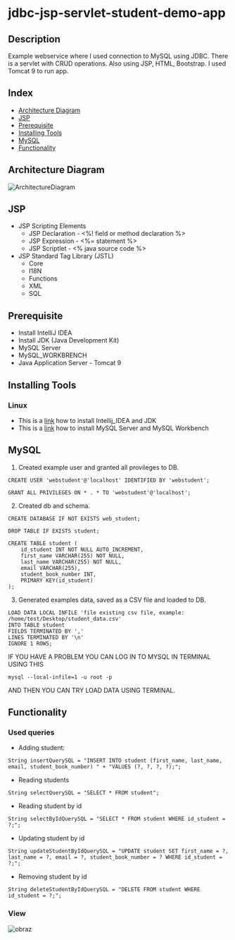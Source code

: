 # jdbc-jsp-servlet-student-demo-app

## Description
Example webservice where I used connection to MySQL using JDBC. There is a servlet with CRUD operations. Also using JSP, HTML, Bootstrap. I used Tomcat 9 to run app.

## Index
* [Architecture Diagram](#architecture-diagram)
* [JSP](#jsp)
* [Prerequisite](#prerequisite)
* [Installing Tools](#installing-tools)
* [MySQL](#mysql)
* [Functionality](#functionality)
  
## Architecture Diagram
![ArchitectureDiagram](https://user-images.githubusercontent.com/37801354/150788631-458788ad-f4b9-4c8c-9187-3c9a6f40544e.jpg)

## 

## JSP
* JSP Scripting Elements
    * JSP Declaration - <%!  field or method declaration %> 
    * JSP Expression - <%=  statement %>
    * JSP Scriptlet - <%  java source code %> 
* JSP Standard Tag Library (JSTL)
    * Core
    * I18N
    * Functions
    * XML
    * SQL

## Prerequisite
* Install IntelliJ IDEA
* Install JDK (Java Development Kit)
* MySQL Server
* MySQL_WORKBRENCH
* Java Application Server - Tomcat 9

## Installing Tools
### Linux
* This is a [link](https://github.com/Arson90/installation-intellij-idea-and-jdk-linux) how to install Intellij_IDEA and JDK
* This is a [link](https://github.com/Arson90/installation-mysql-server-and-mysql-workbench-linux) how to install MySQL Server and MySQL Workbench

## MySQL
1. Created example user and granted all provileges to DB.
```
CREATE USER 'webstudent'@'localhost' IDENTIFIED BY 'webstudent';
```
```
GRANT ALL PRIVILEGES ON * . * TO 'webstudent'@'localhost';
```
2. Created db and schema.
```
CREATE DATABASE IF NOT EXISTS web_student;
```
```
DROP TABLE IF EXISTS student;
```
```
CREATE TABLE student (
    id_student INT NOT NULL AUTO_INCREMENT,
    first_name VARCHAR(255) NOT NULL,
    last_name VARCHAR(255) NOT NULL,
    email VARCHAR(255),
    student_book_number INT,
    PRIMARY KEY(id_student)
);
```
3. Generated examples data, saved as a CSV file and loaded to DB.
```
LOAD DATA LOCAL INFILE 'file existing csv file, example: /home/test/Desktop/student_data.csv'
INTO TABLE student
FIELDS TERMINATED BY ','
LINES TERMINATED BY '\n'
IGNORE 1 ROWS;
```
IF YOU HAVE A PROBLEM YOU CAN LOG IN TO MYSQL IN TERMINAL USING THIS
```
mysql --local-infile=1 -u root -p
```
AND THEN YOU CAN TRY LOAD DATA USING TERMINAL.

## Functionality
### Used queries
* Adding student:
```
String insertQuerySQL = "INSERT INTO student (first_name, last_name, email, student_book_number) " + "VALUES (?, ?, ?, ?);";
```
* Reading students
```
String selectQuerySQL = "SELECT * FROM student";
```
* Reading student by id
```        
String selectByIdQuerySQL = "SELECT * FROM student WHERE id_student = ?;";
```
* Updating student by id
```
String updateStudentByIdQuerySQL = "UPDATE student SET first_name = ?, last_name = ?, email = ?, student_book_number = ? WHERE id_student = ?;";
```
* Removing student by id
```
String deleteStudentByIdQuerySQL = "DELETE FROM student WHERE id_student = ?;";
```
### View
![obraz](https://user-images.githubusercontent.com/37801354/151953377-7343f3ab-a6cb-4e3d-9444-1ac2e424fae1.png)
